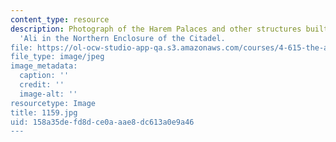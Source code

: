 ```yaml
---
content_type: resource
description: Photograph of the Harem Palaces and other structures built by Muhammad
  'Ali in the Northern Enclosure of the Citadel.
file: https://ol-ocw-studio-app-qa.s3.amazonaws.com/courses/4-615-the-architecture-of-cairo-spring-2002/158a35defd8dce0aaae8dc613a0e9a46_1159.jpg
file_type: image/jpeg
image_metadata:
  caption: ''
  credit: ''
  image-alt: ''
resourcetype: Image
title: 1159.jpg
uid: 158a35de-fd8d-ce0a-aae8-dc613a0e9a46
---
```


